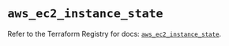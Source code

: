 # `aws_ec2_instance_state`

Refer to the Terraform Registry for docs: [`aws_ec2_instance_state`](https://registry.terraform.io/providers/hashicorp/aws/6.7.0/docs/resources/ec2_instance_state).
